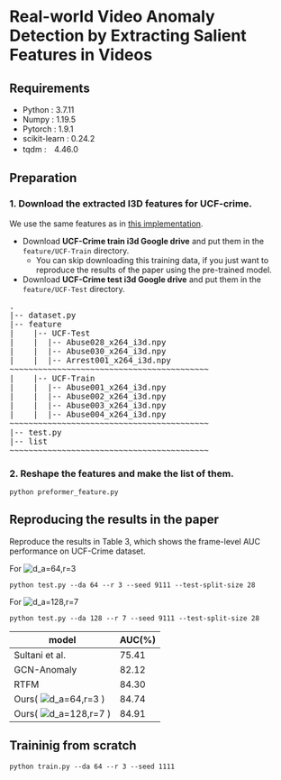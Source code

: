# Real-world Video Anomaly Detection by Extracting Salient Features in Videos
## Requirements
* Python : 3.7.11
* Numpy : 1.19.5
* Pytorch : 1.9.1  
* scikit-learn : 0.24.2
* tqdm :　4.46.0
  
## Preparation
### 1. Download the extracted I3D features for UCF-crime.
We use the same features as in [this implementation](https://github.com/tianyu0207/RTFM). 

* Download **UCF-Crime train i3d Google drive** and put them in the `feature/UCF-Train` directory.
  * You can skip downloading this training data, if you just want to reproduce the results of the paper using the pre-trained model.
* Download **UCF-Crime test i3d Google drive** and put them in the `feature/UCF-Test` directory.
<pre>
.
|-- dataset.py
|-- feature
|    |-- UCF-Test
|    |  |-- Abuse028_x264_i3d.npy
|    |  |-- Abuse030_x264_i3d.npy
|    |  |-- Arrest001_x264_i3d.npy
~~~~~~~~~~~~~~~~~~~~~~~~~~~~~~~~~~~~~~~~~~
|    |-- UCF-Train
|    |  |-- Abuse001_x264_i3d.npy
|    |  |-- Abuse002_x264_i3d.npy
|    |  |-- Abuse003_x264_i3d.npy
|    |  |-- Abuse004_x264_i3d.npy
~~~~~~~~~~~~~~~~~~~~~~~~~~~~~~~~~~~~~~~~~~
|-- test.py
|-- list
~~~~~~~~~~~~~~~~~~~~~~~~~~~~~~~~~~~~~~~~~~
</pre>

### 2. Reshape the features and make the list of them.
```
python preformer_feature.py
```
## Reproducing the results in the paper
Reproduce the results in Table 3, which shows the frame-level AUC performance on UCF-Crime dataset.

For <img src="https://latex.codecogs.com/svg.image?d_a=64,r=3&space;" title="d_a=64,r=3 " />

```
python test.py --da 64 --r 3 --seed 9111 --test-split-size 28
```

For <img src="https://latex.codecogs.com/svg.image?d_a=128,r=7&space;" title="d_a=128,r=7 " /> 

```
python test.py --da 128 --r 7 --seed 9111 --test-split-size 28
```

| model | AUC(%)|
|----|----|
|Sultani et al.|75.41|
|GCN-Anomaly|82.12|
|RTFM|84.30|
|Ours( <img src="https://latex.codecogs.com/svg.image?d_a=64,r=3&space;" title="d_a=64,r=3 " /> )|84.74|
|Ours( <img src="https://latex.codecogs.com/svg.image?d_a=128,r=7&space;" title="d_a=128,r=7 " /> )|84.91|


## Traininig from scratch
```
python train.py --da 64 --r 3 --seed 1111
```

